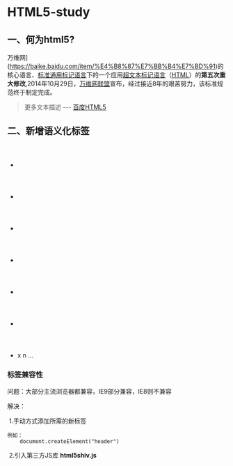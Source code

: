 # HTML5-study

## 一、何为html5?

万维网](https://baike.baidu.com/item/%E4%B8%87%E7%BB%B4%E7%BD%91)的核心语言、[标准通用标记语言](https://baike.baidu.com/item/%E6%A0%87%E5%87%86%E9%80%9A%E7%94%A8%E6%A0%87%E8%AE%B0%E8%AF%AD%E8%A8%80)下的一个应用[超文本标记语言](https://baike.baidu.com/item/%E8%B6%85%E6%96%87%E6%9C%AC%E6%A0%87%E8%AE%B0%E8%AF%AD%E8%A8%80)（[HTML](https://baike.baidu.com/item/HTML)）的**第五次重大修改**,2014年10月29日，[万维网联盟](https://baike.baidu.com/item/%E4%B8%87%E7%BB%B4%E7%BD%91%E8%81%94%E7%9B%9F/1458269)宣布，经过接近8年的艰苦努力，该标准规范终于制定完成。

> 更多文本描述 --- [百度HTML5](https://baike.baidu.com/item/html5/4234903?fr=aladdin)

## 二、新增语义化标签

+ <header>
+ <nav>
+ <main>
+ <footer>
+ <aside>
+ <article>
+ x n ...

### 标签兼容性

问题：大部分主流浏览器都兼容，IE9部分兼容，IE8则不兼容

解决：

​	1.手动方式添加所需的新标签

```
例如：
	document.createElement("header")
```

​	2.引入第三方JS库 **html5shiv.js**



